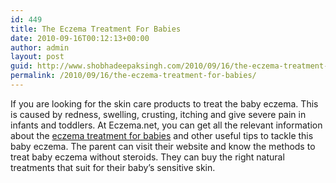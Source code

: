 ```yaml
---
id: 449
title: The Eczema Treatment For Babies
date: 2010-09-16T00:12:13+00:00
author: admin
layout: post
guid: http://www.shobhadeepaksingh.com/2010/09/16/the-eczema-treatment-for-babies/
permalink: /2010/09/16/the-eczema-treatment-for-babies/
---
```

If you are looking for the skin care products to treat the baby eczema. This is caused by redness, swelling, crusting, itching and give severe pain in infants and toddlers. At Eczema.net, you can get all the relevant information about the [eczema treatment for babies](http://www.eczema.net/treatments_for_baby_eczema.html) and other useful tips to tackle this baby eczema. The parent can visit their website and know the methods to treat baby eczema without steroids. They can buy the right natural treatments that suit for their baby&#8217;s sensitive skin.